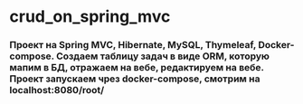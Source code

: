 # crud_on_spring_mvc

### Проект на Spring MVC, Hibernate, MySQL, Thymeleaf, Docker-compose. Создаем таблицу задач в виде ORM, которую мапим в БД, отражаем на вебе, редактируем на вебе. Проект запускаем чрез docker-compose, смотрим на localhost:8080/root/
   
